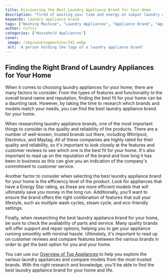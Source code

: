 ```yaml
---
title: Discovering the Best Laundry Appliance Brand for Your Home
description: "Tired of wasting your time and energy on subpar laundry appliances Finding the best laundry appliance brand for your home can help maximize your time and save you money Learn the key factors to consider when selecting the right appliance for your home"
keywords: laundry appliance brand
tags: ["Washing Machine", "Laundry Appliances", "Appliance Brand", "Appliance Guide"]
author: Curtis
categories: ["Household Appliances"]
cover: 
 image: /img/washingmachine/341.webp
 alt: 'A person holding the logo of a laundry appliance brand'
---
```

## Finding the Right Brand of Laundry Appliances for Your Home

When it comes to choosing laundry appliances for your home, there are many factors to consider. From the types of features and functionality to the overall brand name and reputation, finding the best fit for your home can be a daunting task. However, by taking the time to research which brands and models match your needs, you can find the best laundry appliance brand for your home. 

When researching laundry appliance brands, one of the most important things to consider is the quality and reliability of the products. There are a number of well-known, trusted brands out there, including Whirlpool, Electrolux, and Maytag. All of these companies are highly rated for their quality and reliability, so it's important to look closely at the features and customer reviews to see which one is the best fit for your home. It's also important to read up on the reputation of the brand and how long it has been in business as this can give you an indication of the company's commitment to customer service. 

Another factor to consider when selecting the best laundry appliance brand for your home is the efficiency level of the product. Look for appliances that have a Energy Star rating, as these are more efficient models that will ultimately save you money in the long run. Additionally, you'll want to ensure the brand offers the right combination of features that suit your lifestyle, such as multiple wash cycles, steam cycle, and eco-friendly settings. 

Finally, when researching the best laundry appliance brand for your home, be sure to check the availability of parts and service. Many quality brands will offer support and repair options, helping you to get your appliance running smoothly with minimal hassle. Ultimately, it's important to read up on customer reviews and compare features between the various brands in order to get the best option for you and your home. 

You can use our [Overview of Top Appliances](./pages/appliance-overview) to help you explore the various laundry appliances and compare models from the most trusted brands. With the right research and knowledge, you’ll be able to find the best laundry appliance brand for your home and life.
